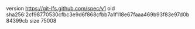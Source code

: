 version https://git-lfs.github.com/spec/v1
oid sha256:2cf98770530cfbc3e9d6f868cfbb7a1f118e67faaa469b93f83e97d0b84399cb
size 75008
